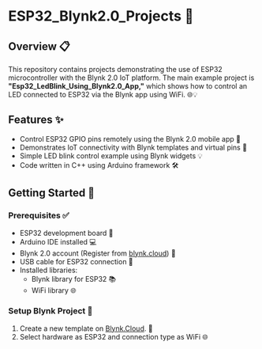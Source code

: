 # ESP32_Blynk2.0_Projects 🚀

## Overview 📋
This repository contains projects demonstrating the use of ESP32 microcontroller with the Blynk 2.0 IoT platform. The main example project is **"Esp32_LedBlink_Using_Blynk2.0_App,"** which shows how to control an LED connected to ESP32 via the Blynk app using WiFi. 🌐💡

## Features ✨
- Control ESP32 GPIO pins remotely using the Blynk 2.0 mobile app 📱
- Demonstrates IoT connectivity with Blynk templates and virtual pins 🔗
- Simple LED blink control example using Blynk widgets 💡
- Code written in C++ using Arduino framework 🛠️

## Getting Started 🏁

### Prerequisites ✅
- ESP32 development board 🧩
- Arduino IDE installed 💻
- Blynk 2.0 account (Register from [blynk.cloud](https://blynk.cloud)) 🔑
- USB cable for ESP32 connection 🔌
- Installed libraries:
  - Blynk library for ESP32 📚
  - WiFi library 🌐

### Setup Blynk Project 🔧
1. Create a new template on [Blynk.Cloud](https://blynk.cloud/dashboard). 📲
2. Select hardware as ESP32 and connection type as WiFi 🌐
3. Create virtual pins and datastreams for controlling and monitoring 🎛️
4. Copy your `BLYNK_TEMPLATE_ID`, `BLYNK_DEVICE_NAME`, and `BLYNK_AUTH_TOKEN` 📋

### Coding and Upload ⬆️
1. Open Arduino IDE 💻
2. Install ESP32 board support via Board Manager 🧰
3. Install required libraries (Blynk, WiFi) 📦
4. In the provided Arduino sketch, update:
